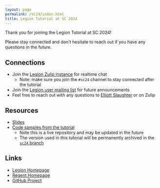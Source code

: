 ```yaml
---
layout: page
permalink: /sc24/index.html
title: Legion Tutorial at SC 2024
---
```


Thank you for joining the Legion Tutorial at SC 2024!

Please stay connected and don't hesitate to reach out if you have any
questions in the future.

## Connections

  * Join the [Legion Zulip instance](https://legion.zulipchat.com/#narrow/channel/466877-sc24) for realtime chat
      * Note: make sure you join the `#sc24` channel to stay connected after the tutorial
  * Join the [Legion user mailing list](https://groups.google.com/forum/#!forum/legionusers) for future announcements
  * Feel free to reach out with any questions to [Elliott Slaughter](https://elliottslaughter.com/about/) or on Zulip

## Resources

  * [Slides](/pdfs/sc2024tut.pdf)
  * [Code samples from the tutorial](https://github.com/elliottslaughter/regent-tutorial)
    * Note this is a live repository and may be updated in the future
    * The version used in *this* tutorial will be permanently archived in the [`sc24` branch](https://github.com/elliottslaughter/regent-tutorial/tree/sc24)

## Links

  * [Legion Homepage](https://legion.stanford.edu/)
  * [Regent Homepage](https://regent-lang.org/)
  * [GitHub Project](https://github.com/StanfordLegion/legion/)
